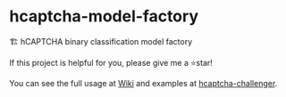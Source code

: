 # hcaptcha-model-factory

🏗 hCAPTCHA binary classification model factory

If this project is helpful for you, please give me a :star:star!

You can see the full usage at [Wiki](https://github.com/beiyuouo/hcaptcha-model-factory/wiki) and examples at [hcaptcha-challenger](https://github.com/QIN2DIM/hcaptcha-challenger).
